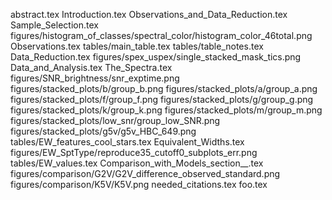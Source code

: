 abstract.tex
Introduction.tex
Observations_and_Data_Reduction.tex
Sample_Selection.tex
figures/histogram_of_classes/spectral_color/histogram_color_46total.png
Observations.tex
tables/main_table.tex
tables/table_notes.tex
Data_Reduction.tex
figures/spex_uspex/single_stacked_mask_tics.png
Data_and_Analysis.tex
The_Spectra.tex
figures/SNR_brightness/snr_exptime.png
figures/stacked_plots/b/group_b.png
figures/stacked_plots/a/group_a.png
figures/stacked_plots/f/group_f.png
figures/stacked_plots/g/group_g.png
figures/stacked_plots/k/group_k.png
figures/stacked_plots/m/group_m.png
figures/stacked_plots/low_snr/group_low_SNR.png
figures/stacked_plots/g5v/g5v_HBC_649.png
tables/EW_features_cool_stars.tex
Equivalent_Widths.tex
figures/EW_SptType/reproduce35_cutoff0_subplots_err.png
tables/EW_values.tex
Comparison_with_Models_section__.tex
figures/comparison/G2V/G2V_difference_observed_standard.png
figures/comparison/K5V/K5V.png
needed_citations.tex
foo.tex